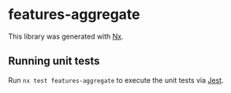 # features-aggregate

This library was generated with [Nx](https://nx.dev).

## Running unit tests

Run `nx test features-aggregate` to execute the unit tests via [Jest](https://jestjs.io).
